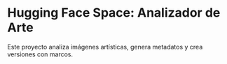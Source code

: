 # Hugging Face Space: Analizador de Arte
Este proyecto analiza imágenes artísticas, genera metadatos y crea versiones con marcos.